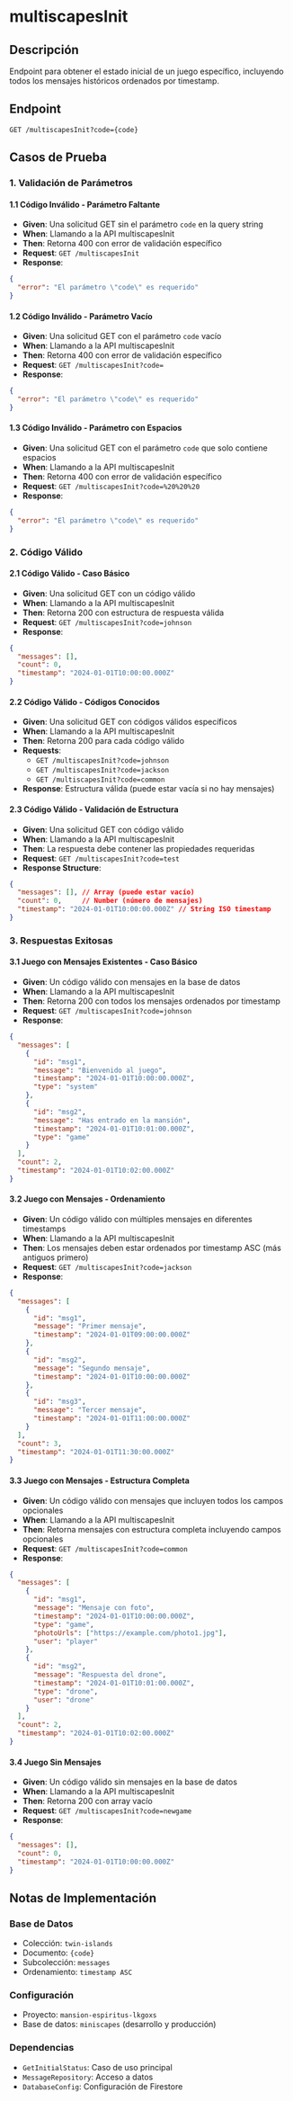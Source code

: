 # multiscapesInit

## Descripción
Endpoint para obtener el estado inicial de un juego específico, incluyendo todos los mensajes históricos ordenados por timestamp.

## Endpoint
`GET /multiscapesInit?code={code}`

## Casos de Prueba

### 1. Validación de Parámetros

#### 1.1 Código Inválido - Parámetro Faltante
- **Given**: Una solicitud GET sin el parámetro `code` en la query string
- **When**: Llamando a la API multiscapesInit
- **Then**: Retorna 400 con error de validación específico
- **Request**: `GET /multiscapesInit`
- **Response**:
```json
{
  "error": "El parámetro \"code\" es requerido"
}
```

#### 1.2 Código Inválido - Parámetro Vacío
- **Given**: Una solicitud GET con el parámetro `code` vacío
- **When**: Llamando a la API multiscapesInit
- **Then**: Retorna 400 con error de validación específico
- **Request**: `GET /multiscapesInit?code=`
- **Response**:
```json
{
  "error": "El parámetro \"code\" es requerido"
}
```

#### 1.3 Código Inválido - Parámetro con Espacios
- **Given**: Una solicitud GET con el parámetro `code` que solo contiene espacios
- **When**: Llamando a la API multiscapesInit
- **Then**: Retorna 400 con error de validación específico
- **Request**: `GET /multiscapesInit?code=%20%20%20`
- **Response**:
```json
{
  "error": "El parámetro \"code\" es requerido"
}
```

### 2. Código Válido

#### 2.1 Código Válido - Caso Básico
- **Given**: Una solicitud GET con un código válido
- **When**: Llamando a la API multiscapesInit
- **Then**: Retorna 200 con estructura de respuesta válida
- **Request**: `GET /multiscapesInit?code=johnson`
- **Response**:
```json
{
  "messages": [],
  "count": 0,
  "timestamp": "2024-01-01T10:00:00.000Z"
}
```

#### 2.2 Código Válido - Códigos Conocidos
- **Given**: Una solicitud GET con códigos válidos específicos
- **When**: Llamando a la API multiscapesInit
- **Then**: Retorna 200 para cada código válido
- **Requests**:
  - `GET /multiscapesInit?code=johnson`
  - `GET /multiscapesInit?code=jackson`
  - `GET /multiscapesInit?code=common`
- **Response**: Estructura válida (puede estar vacía si no hay mensajes)

#### 2.3 Código Válido - Validación de Estructura
- **Given**: Una solicitud GET con código válido
- **When**: Llamando a la API multiscapesInit
- **Then**: La respuesta debe contener las propiedades requeridas
- **Request**: `GET /multiscapesInit?code=test`
- **Response Structure**:
```json
{
  "messages": [], // Array (puede estar vacío)
  "count": 0,     // Number (número de mensajes)
  "timestamp": "2024-01-01T10:00:00.000Z" // String ISO timestamp
}
```

### 3. Respuestas Exitosas

#### 3.1 Juego con Mensajes Existentes - Caso Básico
- **Given**: Un código válido con mensajes en la base de datos
- **When**: Llamando a la API multiscapesInit
- **Then**: Retorna 200 con todos los mensajes ordenados por timestamp
- **Request**: `GET /multiscapesInit?code=johnson`
- **Response**:
```json
{
  "messages": [
    {
      "id": "msg1",
      "message": "Bienvenido al juego",
      "timestamp": "2024-01-01T10:00:00.000Z",
      "type": "system"
    },
    {
      "id": "msg2", 
      "message": "Has entrado en la mansión",
      "timestamp": "2024-01-01T10:01:00.000Z",
      "type": "game"
    }
  ],
  "count": 2,
  "timestamp": "2024-01-01T10:02:00.000Z"
}
```

#### 3.2 Juego con Mensajes - Ordenamiento
- **Given**: Un código válido con múltiples mensajes en diferentes timestamps
- **When**: Llamando a la API multiscapesInit
- **Then**: Los mensajes deben estar ordenados por timestamp ASC (más antiguos primero)
- **Request**: `GET /multiscapesInit?code=jackson`
- **Response**:
```json
{
  "messages": [
    {
      "id": "msg1",
      "message": "Primer mensaje",
      "timestamp": "2024-01-01T09:00:00.000Z"
    },
    {
      "id": "msg2",
      "message": "Segundo mensaje", 
      "timestamp": "2024-01-01T10:00:00.000Z"
    },
    {
      "id": "msg3",
      "message": "Tercer mensaje",
      "timestamp": "2024-01-01T11:00:00.000Z"
    }
  ],
  "count": 3,
  "timestamp": "2024-01-01T11:30:00.000Z"
}
```

#### 3.3 Juego con Mensajes - Estructura Completa
- **Given**: Un código válido con mensajes que incluyen todos los campos opcionales
- **When**: Llamando a la API multiscapesInit
- **Then**: Retorna mensajes con estructura completa incluyendo campos opcionales
- **Request**: `GET /multiscapesInit?code=common`
- **Response**:
```json
{
  "messages": [
    {
      "id": "msg1",
      "message": "Mensaje con foto",
      "timestamp": "2024-01-01T10:00:00.000Z",
      "type": "game",
      "photoUrls": ["https://example.com/photo1.jpg"],
      "user": "player"
    },
    {
      "id": "msg2",
      "message": "Respuesta del drone",
      "timestamp": "2024-01-01T10:01:00.000Z", 
      "type": "drone",
      "user": "drone"
    }
  ],
  "count": 2,
  "timestamp": "2024-01-01T10:02:00.000Z"
}
```

#### 3.4 Juego Sin Mensajes
- **Given**: Un código válido sin mensajes en la base de datos
- **When**: Llamando a la API multiscapesInit
- **Then**: Retorna 200 con array vacío
- **Request**: `GET /multiscapesInit?code=newgame`
- **Response**:
```json
{
  "messages": [],
  "count": 0,
  "timestamp": "2024-01-01T10:00:00.000Z"
}
```

## Notas de Implementación

### Base de Datos
- Colección: `twin-islands`
- Documento: `{code}`
- Subcolección: `messages`
- Ordenamiento: `timestamp ASC`

### Configuración
- Proyecto: `mansion-espiritus-lkgoxs`
- Base de datos: `miniscapes` (desarrollo y producción)

### Dependencias
- `GetInitialStatus`: Caso de uso principal
- `MessageRepository`: Acceso a datos
- `DatabaseConfig`: Configuración de Firestore


